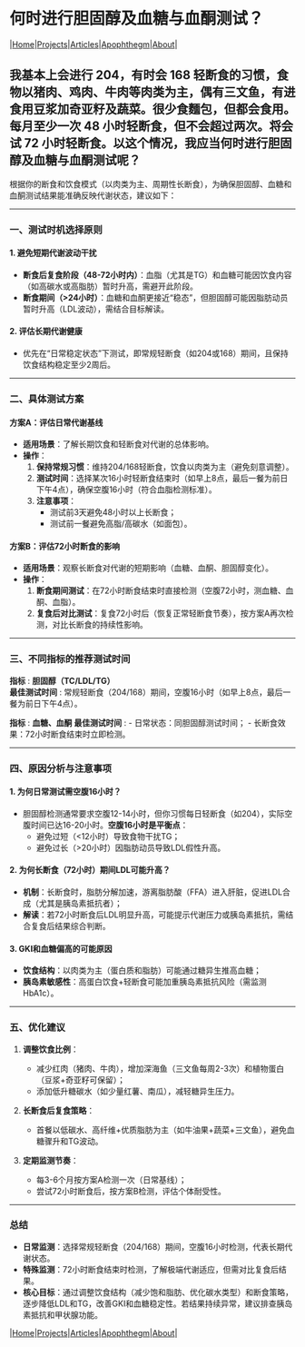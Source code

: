 # 何时进行胆固醇及血糖与血酮测试？

|[Home](/README.md)|[Projects](/projects.md)|[Articles](/articles.md)|[Apophthegm](/apophthegm.md)|[About](/about.md)|
## 我基本上会进行 204，有时会 168 轻断食的习惯，食物以猪肉、鸡肉、牛肉等肉类为主，偶有三文鱼，有进食用豆浆加奇亚籽及蔬菜。很少食麵包，但都会食用。每月至少一次 48 小时轻断食，但不会超过两次。将会试 72 小时轻断食。以这个情况，我应当何时进行胆固醇及血糖与血酮测试呢？

根据你的断食和饮食模式（以肉类为主、周期性长断食），为确保胆固醇、血糖和血酮测试结果能准确反映代谢状态，建议如下：

---

### **一、测试时机选择原则**
#### **1. 避免短期代谢波动干扰**
- **断食后复食阶段（48-72小时内）**：血脂（尤其是TG）和血糖可能因饮食内容（如高碳水或高脂肪）暂时升高，需避开此阶段。
- **断食期间（>24小时）**：血糖和血酮更接近“稳态”，但胆固醇可能因脂肪动员暂时升高（LDL波动），需结合目标解读。

#### **2. 评估长期代谢健康**
- 优先在“日常稳定状态”下测试，即常规轻断食（如204或168）期间，且保持饮食结构稳定至少2周后。

---

### **二、具体测试方案**
#### **方案A：评估日常代谢基线**
- **适用场景**：了解长期饮食和轻断食对代谢的总体影响。
- **操作**：
  1. **保持常规习惯**：维持204/168轻断食，饮食以肉类为主（避免刻意调整）。
  2. **测试时间**：选择某次16小时轻断食结束时（如早上8点，最后一餐为前日下午4点），确保空腹16小时（符合血脂检测标准）。
  3. **注意事项**：
     - 测试前3天避免48小时以上长断食；
     - 测试前一餐避免高脂/高碳水（如面包）。

#### **方案B：评估72小时断食的影响**
- **适用场景**：观察长断食对代谢的短期影响（血糖、血酮、胆固醇变化）。
- **操作**：
  1. **断食期间测试**：在72小时断食结束时直接检测（空腹72小时，测血糖、血酮、血脂）。
  2. **复食后对比测试**：复食72小时后（恢复正常轻断食节奏），按方案A再次检测，对比长断食的持续性影响。

---

### **三、不同指标的推荐测试时间**

**指标** : **胆固醇（TC/LDL/TG）**    
**最佳测试时间** : 常规轻断食（204/168）期间，空腹16小时（如早上8点，最后一餐为前日下午4点）。      

**指标** : **血糖、血酮**
**最佳测试时间** : - 日常状态：同胆固醇测试时间；
                 - 长断食效果：72小时断食结束时立即检测。       

---

### **四、原因分析与注意事项**
#### **1. 为何日常测试需空腹16小时？**
- 胆固醇检测通常要求空腹12-14小时，但你习惯每日轻断食（如204），实际空腹时间已达16-20小时。**空腹16小时是平衡点**：
  - 避免过短（<12小时）导致食物干扰TG；
  - 避免过长（>20小时）因脂肪动员导致LDL假性升高。

#### **2. 为何长断食（72小时）期间LDL可能升高？**
- **机制**：长断食时，脂肪分解加速，游离脂肪酸（FFA）进入肝脏，促进LDL合成（尤其是胰岛素抵抗者）；
- **解读**：若72小时断食后LDL明显升高，可能提示代谢压力或胰岛素抵抗，需结合复食后结果综合判断。

#### **3. GKI和血糖偏高的可能原因**
- **饮食结构**：以肉类为主（蛋白质和脂肪）可能通过糖异生推高血糖；
- **胰岛素敏感性**：高蛋白饮食+轻断食可能加重胰岛素抵抗风险（需监测HbA1c）。

---

### **五、优化建议**
1. **调整饮食比例**：
   - 减少红肉（猪肉、牛肉），增加深海鱼（三文鱼每周2-3次）和植物蛋白（豆浆+奇亚籽可保留）；
   - 添加低升糖碳水（如少量红薯、南瓜），减轻糖异生压力。

2. **长断食后复食策略**：
   - 首餐以低碳水、高纤维+优质脂肪为主（如牛油果+蔬菜+三文鱼），避免血糖骤升和TG波动。

3. **定期监测节奏**：
   - 每3-6个月按方案A检测一次（日常基线）；
   - 尝试72小时断食后，按方案B检测，评估个体耐受性。

---

### **总结**
- **日常监测**：选择常规轻断食（204/168）期间，空腹16小时检测，代表长期代谢状态。
- **特殊监测**：72小时断食结束时检测，了解极端代谢适应，但需对比复食后结果。
- **核心目标**：通过调整饮食结构（减少饱和脂肪、优化碳水类型）和断食策略，逐步降低LDL和TG，改善GKI和血糖稳定性。若结果持续异常，建议排查胰岛素抵抗和甲状腺功能。

|[Home](/README.md)|[Projects](/projects.md)|[Articles](/articles.md)|[Apophthegm](/apophthegm.md)|[About](/about.md)|
